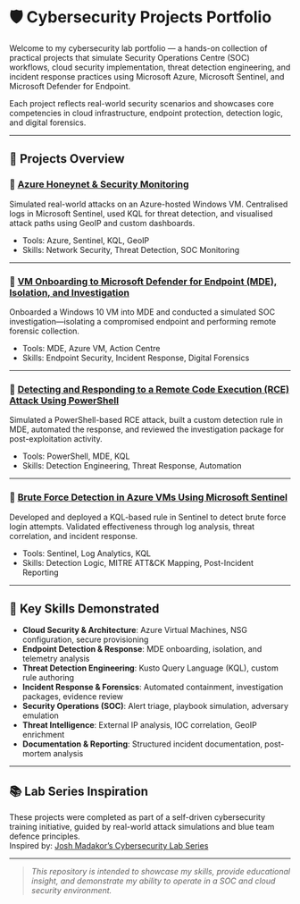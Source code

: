 # 🛡️ Cybersecurity Projects Portfolio

Welcome to my cybersecurity lab portfolio — a hands-on collection of practical projects that simulate Security Operations Centre (SOC) workflows, cloud security implementation, threat detection engineering, and incident response practices using Microsoft Azure, Microsoft Sentinel, and Microsoft Defender for Endpoint.

Each project reflects real-world security scenarios and showcases core competencies in cloud infrastructure, endpoint protection, detection logic, and digital forensics.

---

## 📂 Projects Overview

### 🔸 [Azure Honeynet & Security Monitoring](https://github.com/Muaad-M/Cybersecurity-Projects/blob/main/0-Azure-Honeynet-%26-Security-Monitoring/0-Overview.md)
Simulated real-world attacks on an Azure-hosted Windows VM. Centralised logs in Microsoft Sentinel, used KQL for threat detection, and visualised attack paths using GeoIP and custom dashboards.

- Tools: Azure, Sentinel, KQL, GeoIP
- Skills: Network Security, Threat Detection, SOC Monitoring

---

### 🔸 [VM Onboarding to Microsoft Defender for Endpoint (MDE), Isolation, and Investigation](https://github.com/Muaad-M/Cybersecurity-Projects/blob/main/1-Onboarding-a-VM-to-MDE-Isolation-and-Investigation/1-Overview.md)
Onboarded a Windows 10 VM into MDE and conducted a simulated SOC investigation—isolating a compromised endpoint and performing remote forensic collection.

- Tools: MDE, Azure VM, Action Centre
- Skills: Endpoint Security, Incident Response, Digital Forensics

---

### 🔸 [Detecting and Responding to a Remote Code Execution (RCE) Attack Using PowerShell](https://github.com/Muaad-M/Cybersecurity-Projects/blob/main/2-Detecting-and-Responding-to-a-Remote-Code-Execution-(RCE)-Attack-Using-PowerShell/2-Overview.md)
Simulated a PowerShell-based RCE attack, built a custom detection rule in MDE, automated the response, and reviewed the investigation package for post-exploitation activity.

- Tools: PowerShell, MDE, KQL
- Skills: Detection Engineering, Threat Response, Automation

---

### 🔸 [Brute Force Detection in Azure VMs Using Microsoft Sentinel](https://github.com/Muaad-M/Cybersecurity-Projects/blob/main/3-Brute-Force-Detection-in-Azure-VMs-Using-Microsoft-Sentinel/3-Overview.md)
Developed and deployed a KQL-based rule in Sentinel to detect brute force login attempts. Validated effectiveness through log analysis, threat correlation, and incident response.

- Tools: Sentinel, Log Analytics, KQL
- Skills: Detection Logic, MITRE ATT&CK Mapping, Post-Incident Reporting

---

## 🧠 Key Skills Demonstrated

- **Cloud Security & Architecture**: Azure Virtual Machines, NSG configuration, secure provisioning
- **Endpoint Detection & Response**: MDE onboarding, isolation, and telemetry analysis
- **Threat Detection Engineering**: Kusto Query Language (KQL), custom rule authoring
- **Incident Response & Forensics**: Automated containment, investigation packages, evidence review
- **Security Operations (SOC)**: Alert triage, playbook simulation, adversary emulation
- **Threat Intelligence**: External IP analysis, IOC correlation, GeoIP enrichment
- **Documentation & Reporting**: Structured incident documentation, post-mortem analysis

---

## 📚 Lab Series Inspiration

These projects were completed as part of a self-driven cybersecurity training initiative, guided by real-world attack simulations and blue team defence principles.  
Inspired by: [Josh Madakor’s Cybersecurity Lab Series](https://joshmadakor.tech/cyber/)


---

> *This repository is intended to showcase my skills, provide educational insight, and demonstrate my ability to operate in a SOC and cloud security environment.*
